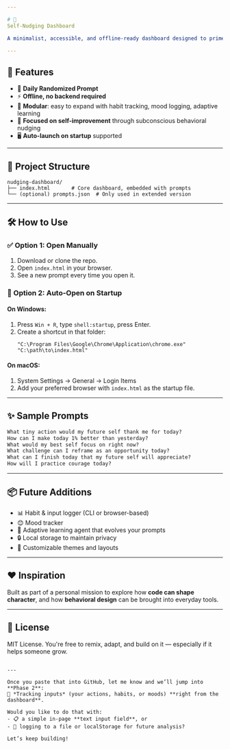 ```yaml
---

# 🧠 
Self-Nudging Dashboard

A minimalist, accessible, and offline-ready dashboard designed to prime your mind daily with prompts that steer you toward better habits and self-awareness. This is a lightweight MVP to kickstart a bigger goal: using local tools and personal data to shape behavior through adaptive, intentional nudging.

---
```


## 🚀 Features

- 🧭 **Daily Randomized Prompt**
- ⚡ **Offline, no backend required**
- 🧱 **Modular**: easy to expand with habit tracking, mood logging, adaptive learning
- 🌱 **Focused on self-improvement** through subconscious behavioral nudging
- 🖥️ **Auto-launch on startup** supported

---

## 📁 Project Structure

```
nudging-dashboard/
├── index.html       # Core dashboard, embedded with prompts
└── (optional) prompts.json  # Only used in extended version
```

---

## 🛠️ How to Use

### ✅ Option 1: Open Manually
1. Download or clone the repo.
2. Open `index.html` in your browser.
3. See a new prompt every time you open it.

### 🔁 Option 2: Auto-Open on Startup

#### On Windows:
1. Press `Win + R`, type `shell:startup`, press Enter.
2. Create a shortcut in that folder:
   ```
   "C:\Program Files\Google\Chrome\Application\chrome.exe" "C:\path\to\index.html"
   ```

#### On macOS:
1. System Settings → General → Login Items
2. Add your preferred browser with `index.html` as the startup file.

---

## ✨ Sample Prompts

```txt
What tiny action would my future self thank me for today?
How can I make today 1% better than yesterday?
What would my best self focus on right now?
What challenge can I reframe as an opportunity today?
What can I finish today that my future self will appreciate?
How will I practice courage today?
```

---

## 📦 Future Additions

- 📊 Habit & input logger (CLI or browser-based)
- 😊 Mood tracker
- 🧠 Adaptive learning agent that evolves your prompts
- 🔒 Local storage to maintain privacy
- 🎨 Customizable themes and layouts

---

## ❤️ Inspiration

Built as part of a personal mission to explore how **code can shape character**, and how **behavioral design** can be brought into everyday tools.

---

## 📄 License

MIT License. You're free to remix, adapt, and build on it — especially if it helps someone grow.

```

---

Once you paste that into GitHub, let me know and we’ll jump into **Phase 2**:  
🧾 *Tracking inputs* (your actions, habits, or moods) **right from the dashboard**.

Would you like to do that with:
- 📋 a simple in-page **text input field**, or  
- 📂 logging to a file or localStorage for future analysis?

Let’s keep building!
